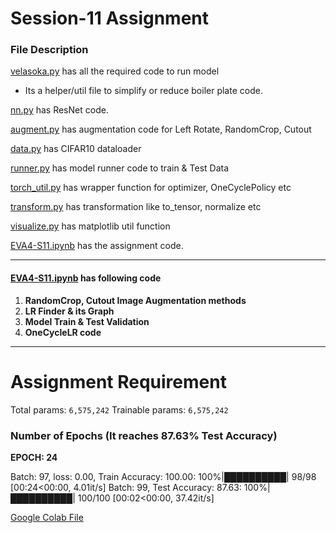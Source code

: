 # Session-11 Assignment

### File Description

[velasoka.py](https://github.com/velasoka-repo/EVA4/blob/master/Session-11/velasoka.py "velasoka.py") has all the required code to run model
- Its a helper/util file to simplify or reduce boiler plate code.

[nn.py](https://github.com/velasoka-repo/EVA4/blob/master/Session-11/model/nn.py "nn.py") has ResNet code. 

[augment.py](https://github.com/velasoka-repo/EVA4/blob/master/Session-11/utils/augment.py "augment.py") has augmentation code for Left Rotate, RandomCrop, Cutout

[data.py](https://github.com/velasoka-repo/EVA4/blob/master/Session-11/utils/data.py "data.py") has CIFAR10 dataloader

[runner.py](https://github.com/velasoka-repo/EVA4/blob/master/Session-11/utils/runner.py "runner.py") has model runner code to train & Test Data

[torch_util.py](https://github.com/velasoka-repo/EVA4/blob/master/Session-11/utils/torch_util.py "torch_util.py") has wrapper function for optimizer, OneCyclePolicy etc

[transform.py](https://github.com/velasoka-repo/EVA4/blob/master/Session-11/utils/transform.py "transform.py") has transformation like to_tensor, normalize etc

[visualize.py](https://github.com/velasoka-repo/EVA4/blob/master/Session-11/utils/visualize.py "visualize.py") has matplotlib util function

[EVA4-S11.ipynb](https://github.com/velasoka-repo/EVA4/blob/master/Session-11/EVA4_S11.ipynb "EVA4-S11.ipynb") has the assignment code.



------------


#### [EVA4-S11.ipynb](https://github.com/velasoka-repo/EVA4/blob/master/Session-11/EVA4_S11.ipynb "EVA4-S11.ipynb")  has following code

1. **RandomCrop, Cutout Image Augmentation methods**
2. **LR Finder & its Graph**
4. **Model Train & Test Validation**
5. **OneCycleLR code**

------------

# Assignment Requirement
Total params: `6,575,242`
Trainable params: `6,575,242`


### Number of Epochs (It reaches 87.63% Test Accuracy)

**EPOCH: 24**

Batch: 97, loss: 0.00, Train Accuracy: 100.00: 100%|██████████| 98/98 [00:24<00:00,  4.01it/s]
Batch: 99, Test Accuracy: 87.63: 100%|██████████| 100/100 [00:02<00:00, 37.42it/s]

[Google Colab File](https://colab.research.google.com/github/velasoka-repo/EVA4/blob/master/Session-11/EVA4_S11.ipynb)
